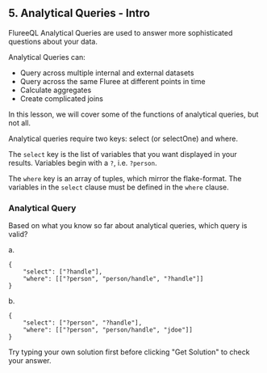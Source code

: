 ## 5. Analytical Queries - Intro

FlureeQL Analytical Queries are used to answer more sophisticated questions about your data.

Analytical Queries can:

- Query across multiple internal and external datasets
- Query across the same Fluree at different points in time
- Calculate aggregates
- Create complicated joins

In this lesson, we will cover some of the functions of analytical queries, but not all. 

Analytical queries require two keys: select (or selectOne) and where. 

The `select` key is the list of variables that you want displayed in your results. Variables begin with a `?`, i.e. `?person`. 

The `where` key is an array of tuples, which mirror the flake-format. The variables in the `select` clause must be defined in the `where` clause. 

<div class="challenge">
<h3>Analytical Query</h3>
<p>Based on what you know so far about analytical queries, which query is valid?</p>
<p>a.</p>

```
{
    "select": ["?handle"],
    "where": [["?person", "person/handle", "?handle"]]
}
```

<p>b.</p>

```
{
    "select": ["?person", "?handle"],
    "where": [["?person", "person/handle", "jdoe"]]
}
```

<p>Try typing your own solution first before clicking "Get Solution" to check your answer. </p>
</div>